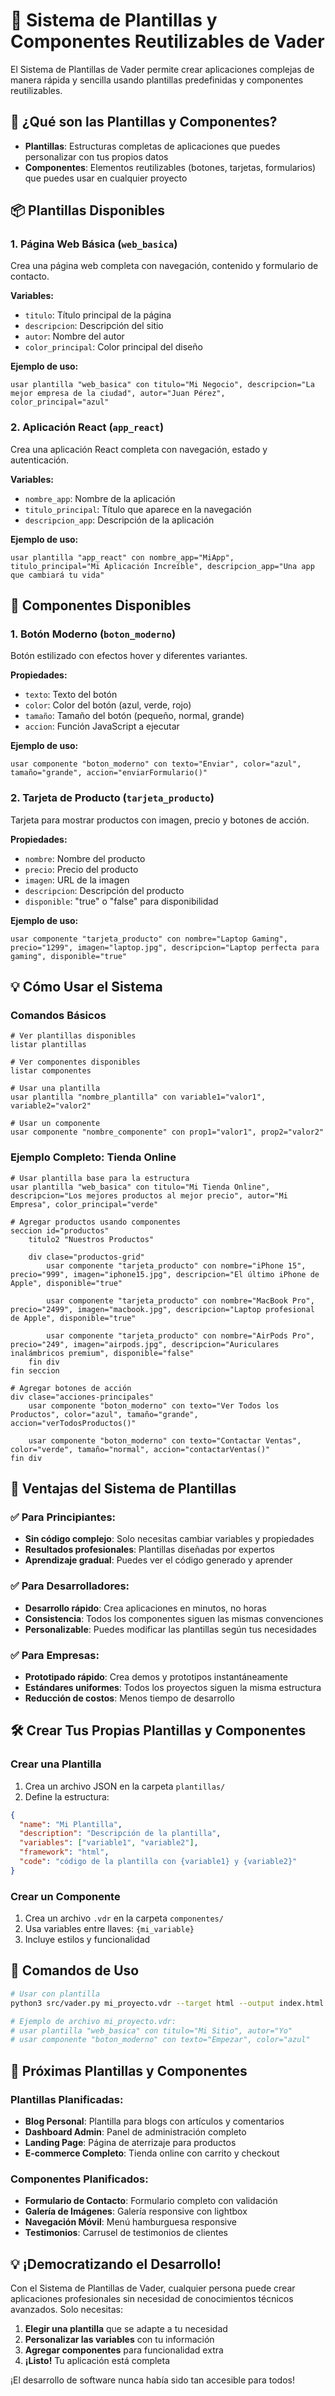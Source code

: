 # 🎨 Sistema de Plantillas y Componentes Reutilizables de Vader

El Sistema de Plantillas de Vader permite crear aplicaciones complejas de manera rápida y sencilla usando plantillas predefinidas y componentes reutilizables.

## 🚀 **¿Qué son las Plantillas y Componentes?**

- **Plantillas**: Estructuras completas de aplicaciones que puedes personalizar con tus propios datos
- **Componentes**: Elementos reutilizables (botones, tarjetas, formularios) que puedes usar en cualquier proyecto

## 📦 **Plantillas Disponibles**

### 1. **Página Web Básica** (`web_basica`)
Crea una página web completa con navegación, contenido y formulario de contacto.

**Variables:**
- `titulo`: Título principal de la página
- `descripcion`: Descripción del sitio
- `autor`: Nombre del autor
- `color_principal`: Color principal del diseño

**Ejemplo de uso:**
```vader
usar plantilla "web_basica" con titulo="Mi Negocio", descripcion="La mejor empresa de la ciudad", autor="Juan Pérez", color_principal="azul"
```

### 2. **Aplicación React** (`app_react`)
Crea una aplicación React completa con navegación, estado y autenticación.

**Variables:**
- `nombre_app`: Nombre de la aplicación
- `titulo_principal`: Título que aparece en la navegación
- `descripcion_app`: Descripción de la aplicación

**Ejemplo de uso:**
```vader
usar plantilla "app_react" con nombre_app="MiApp", titulo_principal="Mi Aplicación Increíble", descripcion_app="Una app que cambiará tu vida"
```

## 🧩 **Componentes Disponibles**

### 1. **Botón Moderno** (`boton_moderno`)
Botón estilizado con efectos hover y diferentes variantes.

**Propiedades:**
- `texto`: Texto del botón
- `color`: Color del botón (azul, verde, rojo)
- `tamaño`: Tamaño del botón (pequeño, normal, grande)
- `accion`: Función JavaScript a ejecutar

**Ejemplo de uso:**
```vader
usar componente "boton_moderno" con texto="Enviar", color="azul", tamaño="grande", accion="enviarFormulario()"
```

### 2. **Tarjeta de Producto** (`tarjeta_producto`)
Tarjeta para mostrar productos con imagen, precio y botones de acción.

**Propiedades:**
- `nombre`: Nombre del producto
- `precio`: Precio del producto
- `imagen`: URL de la imagen
- `descripcion`: Descripción del producto
- `disponible`: "true" o "false" para disponibilidad

**Ejemplo de uso:**
```vader
usar componente "tarjeta_producto" con nombre="Laptop Gaming", precio="1299", imagen="laptop.jpg", descripcion="Laptop perfecta para gaming", disponible="true"
```

## 💡 **Cómo Usar el Sistema**

### Comandos Básicos

```vader
# Ver plantillas disponibles
listar plantillas

# Ver componentes disponibles
listar componentes

# Usar una plantilla
usar plantilla "nombre_plantilla" con variable1="valor1", variable2="valor2"

# Usar un componente
usar componente "nombre_componente" con prop1="valor1", prop2="valor2"
```

### Ejemplo Completo: Tienda Online

```vader
# Usar plantilla base para la estructura
usar plantilla "web_basica" con titulo="Mi Tienda Online", descripcion="Los mejores productos al mejor precio", autor="Mi Empresa", color_principal="verde"

# Agregar productos usando componentes
seccion id="productos"
    titulo2 "Nuestros Productos"
    
    div clase="productos-grid"
        usar componente "tarjeta_producto" con nombre="iPhone 15", precio="999", imagen="iphone15.jpg", descripcion="El último iPhone de Apple", disponible="true"
        
        usar componente "tarjeta_producto" con nombre="MacBook Pro", precio="2499", imagen="macbook.jpg", descripcion="Laptop profesional de Apple", disponible="true"
        
        usar componente "tarjeta_producto" con nombre="AirPods Pro", precio="249", imagen="airpods.jpg", descripcion="Auriculares inalámbricos premium", disponible="false"
    fin div
fin seccion

# Agregar botones de acción
div clase="acciones-principales"
    usar componente "boton_moderno" con texto="Ver Todos los Productos", color="azul", tamaño="grande", accion="verTodosProductos()"
    
    usar componente "boton_moderno" con texto="Contactar Ventas", color="verde", tamaño="normal", accion="contactarVentas()"
fin div
```

## 🎯 **Ventajas del Sistema de Plantillas**

### ✅ **Para Principiantes:**
- **Sin código complejo**: Solo necesitas cambiar variables y propiedades
- **Resultados profesionales**: Plantillas diseñadas por expertos
- **Aprendizaje gradual**: Puedes ver el código generado y aprender

### ✅ **Para Desarrolladores:**
- **Desarrollo rápido**: Crea aplicaciones en minutos, no horas
- **Consistencia**: Todos los componentes siguen las mismas convenciones
- **Personalizable**: Puedes modificar las plantillas según tus necesidades

### ✅ **Para Empresas:**
- **Prototipado rápido**: Crea demos y prototipos instantáneamente
- **Estándares uniformes**: Todos los proyectos siguen la misma estructura
- **Reducción de costos**: Menos tiempo de desarrollo

## 🛠️ **Crear Tus Propias Plantillas y Componentes**

### Crear una Plantilla

1. Crea un archivo JSON en la carpeta `plantillas/`
2. Define la estructura:

```json
{
  "name": "Mi Plantilla",
  "description": "Descripción de la plantilla",
  "variables": ["variable1", "variable2"],
  "framework": "html",
  "code": "código de la plantilla con {variable1} y {variable2}"
}
```

### Crear un Componente

1. Crea un archivo `.vdr` en la carpeta `componentes/`
2. Usa variables entre llaves: `{mi_variable}`
3. Incluye estilos y funcionalidad

## 🚀 **Comandos de Uso**

```bash
# Usar con plantilla
python3 src/vader.py mi_proyecto.vdr --target html --output index.html

# Ejemplo de archivo mi_proyecto.vdr:
# usar plantilla "web_basica" con titulo="Mi Sitio", autor="Yo"
# usar componente "boton_moderno" con texto="Empezar", color="azul"
```

## 🎨 **Próximas Plantillas y Componentes**

### Plantillas Planificadas:
- **Blog Personal**: Plantilla para blogs con artículos y comentarios
- **Dashboard Admin**: Panel de administración completo
- **Landing Page**: Página de aterrizaje para productos
- **E-commerce Completo**: Tienda online con carrito y checkout

### Componentes Planificados:
- **Formulario de Contacto**: Formulario completo con validación
- **Galería de Imágenes**: Galería responsive con lightbox
- **Navegación Móvil**: Menú hamburguesa responsive
- **Testimonios**: Carrusel de testimonios de clientes

## 💡 **¡Democratizando el Desarrollo!**

Con el Sistema de Plantillas de Vader, cualquier persona puede crear aplicaciones profesionales sin necesidad de conocimientos técnicos avanzados. Solo necesitas:

1. **Elegir una plantilla** que se adapte a tu necesidad
2. **Personalizar las variables** con tu información
3. **Agregar componentes** para funcionalidad extra
4. **¡Listo!** Tu aplicación está completa

¡El desarrollo de software nunca había sido tan accesible para todos!

